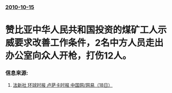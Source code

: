 ### [2010-10-15](/news/2010/10/15/index.md)

##### 
#  赞比亚中华人民共和国投资的煤矿工人示威要求改善工作条件，2名中方人员走出办公室向众人开枪，打伤12人。




### 信息来源:

1. [法新社 环球时报 卢萨卡时报 中国网/网易（18日）](https://web.archive.org/web/20101020143504/http://news.163.com/10/1018/08/6J8UK5QQ00014JB6.html)
